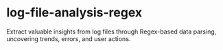 # log-file-analysis-regex
Extract valuable insights from log files through Regex-based data parsing, uncovering trends, errors, and user actions.
